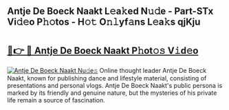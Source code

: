 ## Antje De Boeck Naakt L𝚎a𝚔ed N𝚞𝚍e - Part-STx Vi𝚍𝚎o P𝚑𝚘tos - H𝚘𝚝 O𝚗𝚕yf𝚊ns L𝚎a𝚔s qjKju

# <h2><a href="http://kf2vdy0.oniu.top/?m=Antje+De+Boeck+Naakt">🔗👉 🔴 Antje De Boeck Naakt P𝚑ot𝚘𝚜 V𝚒d𝚎o</a></h2>

[![Antje De Boeck Naakt Nu𝚍e𝚜](https://i.imgur.com/0qMVB7G.gif)](http://kf2vdy0.oniu.top/?m=Antje+De+Boeck+Naakt)
Online thought leader Antje De Boeck Naakt, known for publishing dance and lifestyle material, consisting of presentations and personal vlogs. Antje De Boeck Naakt's public persona is marked by its friendly and genuine nature, but the mysteries of his private life remain a source of fascination.  
